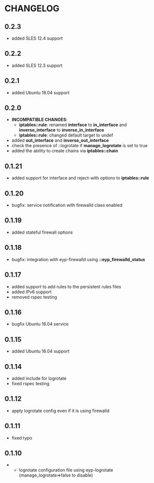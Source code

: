 # CHANGELOG

## 0.2.3

* added SLES 12.4 support

## 0.2.2

* added SLES 12.3 support

## 0.2.1

* added Ubuntu 18.04 support

## 0.2.0

* **INCOMPATIBLE CHANGES**:
  - **iptables::rule**: renamed **interface** to **in_interface** and **inverse_interface** to **inverse_in_interface**
  - **iptables::rule**: changed default target to undef
* added **out_interface** and **inverse_out_interface**
* check the presence of ::logrotate if **manage_logrotate** is set to true
* added the ability to create chains via **iptables::chain**

## 0.1.21

* added support for interface and reject-with options to **iptables::rule**

## 0.1.20

* bugfix: service notification with firewalld class enabled

## 0.1.19

* added stateful firewall options

## 0.1.18

* bugfix: integration with eyp-firewalld using **::eyp_firewalld_status**

## 0.1.17

* added support to add rules to the persistent rules files
* added IPv6 support
* removed rspec testing

## 0.1.16

* bugfix Ubuntu 16.04 service

## 0.1.15

* added Ubuntu 16.04 support

## 0.1.14

* added include for logrotate
* fixed rspec testing

## 0.1.12

* apply logrotate config even if it is using firewalld

## 0.1.11

* fixed typo

## 0.1.10

* * logrotate configuration file using eyp-logrotate (manage_logrotate=>false to disable)
